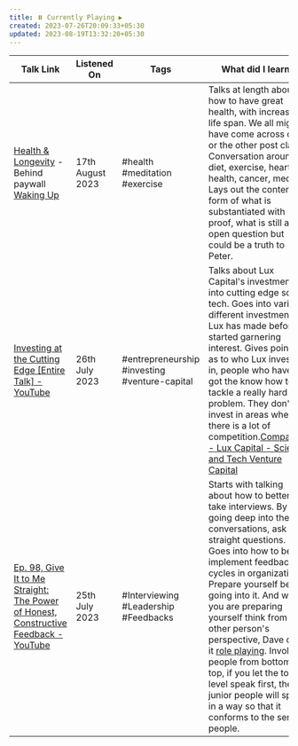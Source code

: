 ```yaml
---
title: ⏸️ Currently Playing ▶️
created: 2023-07-26T20:09:33+05:30
updated: 2023-08-19T13:32:20+05:30
---
```


| Talk Link                                                                                                                           | Listened On      | Tags                                          | What did I learn?                                                                                                                                                                                                                                                                                                                                                                                                                                                                                         | Social Links                                                                                                               |
| ----------------------------------------------------------------------------------------------------------------------------------- | ---------------- | --------------------------------------------- | --------------------------------------------------------------------------------------------------------------------------------------------------------------------------------------------------------------------------------------------------------------------------------------------------------------------------------------------------------------------------------------------------------------------------------------------------------------------------------------------------------- | -------------------------------------------------------------------------------------------------------------------------- |
| [Health & Longevity](https://app.wakingup.com/life/conversations/COCE1CB) - Behind paywall [Waking Up]()                                                            | 17th August 2023 | #health #meditation #exercise                 | Talks at length about how to have great health, with increased life span. We all might have come across one or the other post clai Conversation around diet, exercise, hearth health, cancer, meds. Lays out the content in form of what is substantiated with proof, what is still an open question but could be a truth to Peter.                                                                                                                                                                                                                                                                                                                                                                                                                                             | [Home - Peter Attia](https://peterattiamd.com/)  [Peter Attia (@peterattiamd) • Instagram photos and videos](https://www.instagram.com/peterattiamd/)  [Peter Attia / X](https://twitter.com/PeterAttiaMD)                                                                                                                           |
| [Investing at the Cutting Edge [Entire Talk] - YouTube](https://www.youtube.com/watch?v=DDgOINdqUHA)                                | 26th July 2023   | #entrepreneurship #investing #venture-capital | Talks about Lux Capital's investments into cutting edge sci-fi tech. Goes into various different investments Lux has made before it started garnering interest. Gives pointers as to who Lux invests in, people who have got the know how to tackle a really hard problem. They don't invest in areas where there is a lot of competition.[Companies - Lux Capital - Science and Tech Venture Capital](https://www.luxcapital.com/companies)                                                              | [Josh Wolfe's Twitter](https://twitter.com/wolfejosh)[Josh Wolfe's Linkedin](https://www.linkedin.com/in/josh-wolfe-7883/) |
| [Ep. 98, Give It to Me Straight: The Power of Honest, Constructive Feedback - YouTube](https://www.youtube.com/watch?v=2yOsZVgj_FE) | 25th July 2023   | #Interviewing #Leadership #Feedbacks          | Starts with talking about how to better take interviews. By going deep into the conversations, ask straight questions. Goes into how to better implement feedback cycles in organizations. Prepare yourself before going into it. And while you are preparing yourself think from other person's perspective, Dave calls it <u>role playing</u>. Involve people from bottom to top, if you let the top level speak first, the junior people will speak in a way so that it conforms to the senior people. | [Dave Dodson's Twitter](https://twitter.com/davedodson307)                                                                 |
